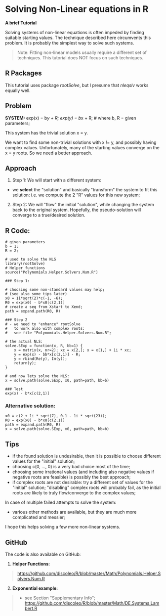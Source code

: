 # Solving Non-Linear equations in R
**A brief Tutorial**

Solving systems of non-linear equations is often impeded by finding suitable starting values. The technique described here circumvents this problem. It is probably the simplest way to solve such systems.

> Note:
> Fitting non-linear models usually require a different set of techniques. This tutorial does NOT focus on such techniques.

## R Packages
This tutorial uses package *rootSolve*, but I presume that *nleqslv* works equally well.

## Problem

**SYSTEM:**
	exp(x) = b*y + R;
	exp(y) = b*x + R;
	# where b, R = given parameters;

This system has the trivial solution x = y.

We want to find some non-trivial solutions with x != y, and possibly having complex values. Unfortunately, many of the starting values converge on the x = y roots. So we need a better approach.


## Approach

1. Step 1:
We will start with a different system:
- we **select** the "solution" and basically "transform" the system to fit this solution: i.e. we compute the 2 "R" values for this new system;

2. Step 2:
We will "flow" the initial "solution", while changing the system back to the original system. Hopefully, the pseudo-solution will converge to a true/desired solution.


## R Code:

	# given parameters
	b = 1;
	R = 2;
	
	# used to solve the NLS
	library(rootSolve)
	# Helper functions
	source("Polynomials.Helper.Solvers.Num.R")
	
	### Step 1:
	
	# choosing some non-standard values may help;
	# (see also some tips later)
	x0 = 1i*sqrt(2)*c(-1, -6);
	R0 = exp(x0) - b*x0[c(2,1)]
	# create a seq from Xstart to Xend;
	path = expand.path(R0, R)
	
	### Step 2
	# - we need to "enhance" rootSolve
	#   to work also with complex roots:
	#   see file "Polynomials.Helper.Solvers.Num.R";

	# the actual NLS:
	solve.SExp = function(x, R, bb=1) {
		x = matrix(x, nr=2); xc = x[2,]; x = x[1,] + 1i * xc;
		y = exp(x) - bb*x[c(2,1)] - R;
		y = rbind(Re(y), Im(y));
		return(y);
	}
	
	# and now lets solve the NLS:
	x = solve.path(solve.SExp, x0, path=path, bb=b)
	
	### Test
	exp(x) - b*x[c(2,1)]


### Alternative solution:
	x0 = c(2 + 1i * sqrt(7), 0.1 - 1i * sqrt(23));
	R0 = exp(x0) - b*x0[c(2,1)]
	path = expand.path(R0, R)
	x = solve.path(solve.SExp, x0, path=path, bb=b)


## Tips
- if the found solution is undesirable, then it is possible to choose different values for the "initial" solution;
- choosing c(0, ..., 0) is a very bad choice most of the time;
- choosing some irrational values (and including also negative values if negative roots are feasible) is possibly the best approach;
- if complex roots are not desirable: try a different set of values for the "initial" solution; "disabling" complex roots will probably fail, as the initial roots are likely to truly flow/converge to the complex values;

In case of multiple failed attempts to solve the system:
- various other methods are available, but they are much more complicated and messier;

I hope this helps solving a few more non-linear systems.


## GitHub

The code is also available on GitHub:
1. **Helper Functions:**
> https://github.com/discoleo/R/blob/master/Math/Polynomials.Helper.Solvers.Num.R
2. **Exponential example:**
> - see Section "Supplementary Info";
> https://github.com/discoleo/R/blob/master/Math/DE.Systems.Lambert.R

